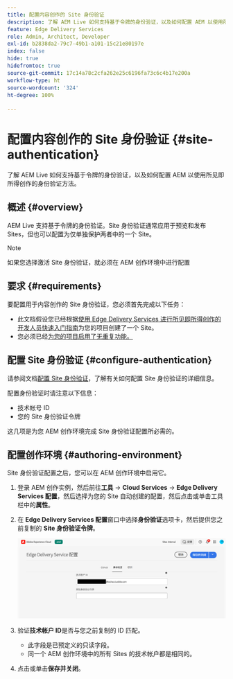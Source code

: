 ```yaml
---
title: 配置内容创作的 Site 身份验证
description: 了解 AEM Live 如何支持基于令牌的身份验证，以及如何配置 AEM 以使用所见即所得创作的身份验证方法。
feature: Edge Delivery Services
role: Admin, Architect, Developer
exl-id: b2838da2-79c7-49b1-a101-15c21e80197e
index: false
hide: true
hidefromtoc: true
source-git-commit: 17c14a78c2cfa262e25c6196fa73c6c4b17e200a
workflow-type: ht
source-wordcount: '324'
ht-degree: 100%

---
```


# 配置内容创作的 Site 身份验证 {#site-authentication}

了解 AEM Live 如何支持基于令牌的身份验证，以及如何配置 AEM 以使用所见即所得创作的身份验证方法。

## 概述 {#overview}

AEM Live 支持基于令牌的身份验证。Site 身份验证通常应用于预览和发布 Sites，但也可以配置为仅单独保护两者中的一个 Site。

>[!NOTE]
>
>如果您选择激活 Site 身份验证，就必须在 AEM 创作环境中进行配置

## 要求 {#requirements}

要配置用于内容创作的 Site 身份验证，您必须首先完成以下任务：

* 此文档假设您已经根据[使用 Edge Delivery Services 进行所见即所得创作的开发人员快速入门指南](/help/edge/wysiwyg-authoring/edge-dev-getting-started.md)为您的项目创建了一个 Site。
* 您必须已经[为您的项目启用了无重复功能。](/help/edge/wysiwyg-authoring/repoless.md)

## 配置 Site 身份验证 {#configure-authentication}

请参阅文档[配置 Site 身份验证](https://www.aem.live/docs/authentication-setup-site)，了解有关如何配置 Site 身份验证的详细信息。

配置身份验证时请注意以下信息：

* 技术帐号 ID
* 您的 Site 身份验证令牌

这几项是为您 AEM 创作环境完成 Site 身份验证配置所必需的。

## 配置创作环境 {#authoring-environment}

Site 身份验证配置之后，您可以在 AEM 创作环境中启用它。

1. 登录 AEM 创作实例，然后前往&#x200B;**工具** -> **Cloud Services** -> **Edge Delivery Services 配置**，然后选择为您的 Site 自动创建的配置，然后点击或单击工具栏中的&#x200B;**属性**。
1. 在 **Edge Delivery Services 配置**&#x200B;窗口中选择&#x200B;**身份验证**&#x200B;选项卡，然后提供您之前复制的 **Site 身份验证令牌**。

   ![Edge Delivery Services 配置](/help/edge/wysiwyg-authoring/assets/site-authentication/configure-aem-author.png)

1. 验证&#x200B;**技术帐户 ID**&#x200B;是否与您之前复制的 ID 匹配。

   * 此字段是已预定义的只读字段。
   * 同一个 AEM 创作环境中的所有 Sites 的技术帐户都是相同的。

1. 点击或单击&#x200B;**保存并关闭**。
